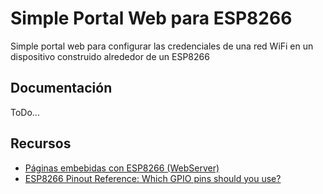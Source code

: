 # Simple Portal Web para ESP8266

Simple portal web para configurar las credenciales de una red WiFi en un dispositivo construido alrededor de un ESP8266

## Documentación

ToDo...

## Recursos

- [Páginas embebidas con ESP8266 (WebServer)](https://blog.tute-avalos.com/2022/08/26/paginas-embebidas-webserver-esp8266/)
- [ESP8266 Pinout Reference: Which GPIO pins should you use?](https://randomnerdtutorials.com/esp8266-pinout-reference-gpios/)
